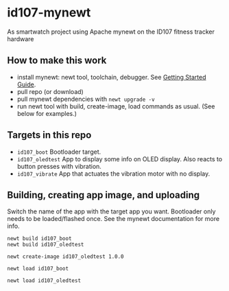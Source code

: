 # id107-mynewt
As smartwatch project using Apache mynewt on the ID107 fitness tracker hardware

## How to make this work
- install mynewt: newt tool, toolchain, debugger. See [Getting Started Guide](https://mynewt.apache.org/latest/get_started/index.html).
- pull repo (or download)
- pull mynewt dependencies with `newt upgrade -v`
- run newt tool with build, create-image, load commands as usual. (See below for examples.)

## Targets in this repo
- `id107_boot` Bootloader target.
- `id107_oledtest` App to display some info on OLED display. Also reacts to button presses with vibration.
- `id107_vibrate` App that actuates the vibration motor with no display.

## Building, creating app image, and uploading
Switch the name of the app with the target app you want. Bootloader only needs to be loaded/flashed once. See the mynewt documentation for more info.
```
newt build id107_boot
newt build id107_oledtest

newt create-image id107_oledtest 1.0.0

newt load id107_boot

newt load id107_oledtest
```
